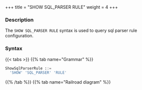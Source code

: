 +++
title = "SHOW SQL_PARSER RULE"
weight = 4
+++

### Description

The `SHOW SQL_PARSER RULE` syntax is used to query sql parser rule configuration.

### Syntax

{{< tabs >}}
{{% tab name="Grammar" %}}
```sql
ShowSqlParserRule ::=
  'SHOW' 'SQL_PARSER' 'RULE'
```
{{% /tab %}}
{{% tab name="Railroad diagram" %}}
<iframe frameborder="0" name="diagram" id="diagram" width="100%" height="100%"></iframe>
{{% /tab %}}
{{< /tabs >}}

### Return Value Description

| Colume                    | Description                        |
|---------------------------|------------------------------------|
| sql_comment_parse_enable  | sql comment parse enable status    |
| parse_tree_cache          | parse tree cache configuration     |
| sql_statement_cache       | sql statement cache configuration  |

### Example

- Query sql parser rule configuration

```sql
SHOW SQL_PARSER RULE;
```

```sql
mysql> SHOW SQL_PARSER RULE;
+--------------------------+-----------------------------------------+-------------------------------------------+
| sql_comment_parse_enable | parse_tree_cache                        | sql_statement_cache                       |
+--------------------------+-----------------------------------------+-------------------------------------------+
| false                    | initialCapacity: 128, maximumSize: 1024 | initialCapacity: 2000, maximumSize: 65535 |
+--------------------------+-----------------------------------------+-------------------------------------------+
1 row in set (0.05 sec)
```

### Reserved word

`SHOW`, `SQL_PARSER`, `RULE`

### Related links

- [Reserved word](/en/reference/distsql/syntax/reserved-word/)
